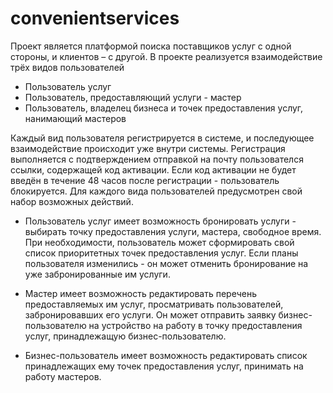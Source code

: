 # convenientservices
Проект является платформой поиска поставщиков услуг с одной стороны, и клиентов – с другой.
В проекте реализуется взаимодействие трёх видов пользователей
* Пользователь услуг
* Пользователь, предоставляющий услуги - мастер
* Пользователь, владелец бизнеса и точек предоставления услуг, нанимающий мастеров

Каждый вид пользователя регистрируется в системе, и последующее взаимодействие происходит уже внутри системы. Регистрация выполняется с подтверждением отправкой на почту пользователся ссылки, содержащей код активации. Если код активации не будет введён в течение 48 часов после регистрации - пользователь блокируется.
Для каждого вида пользователей предусмотрен свой набор возможных действий.
- Пользователь услуг имеет возможность бронировать услуги - выбирать точку предоставления услуги, мастера, свободное время. При необходимости, пользователь может сформировать свой список приоритетных точек предоставления услуг. Если планы пользователя изменились - он может отменить бронирование на уже забронированные им услуги.

- Мастер имеет возможность редактировать перечень предоставляемых им услуг, просматривать пользователей, забронировавших его услуги. Он может отправить заявку бизнес-пользователю на устройство на работу в точку предоставления услуг, принадлежащую бизнес-пользователю.
- Бизнес-пользователь имеет возможность редактировать список принадлежащих ему точек предоставления услуг, принимать на работу мастеров.


